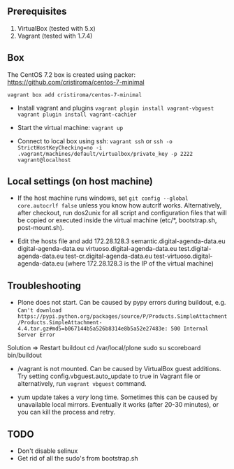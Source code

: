 ## Prerequisites

1. VirtualBox (tested with 5.x)
2. Vagrant (tested with 1.7.4)

## Box
The CentOS 7.2 box is created using packer: https://github.com/cristiroma/centos-7-minimal

``vagrant box add cristiroma/centos-7-minimal``

* Install vagrant and plugins
``vagrant plugin install vagrant-vbguest``
``vagrant plugin install vagrant-cachier``

* Start the virtual machine: ``vagrant up``

* Connect to local box using ssh:
``vagrant ssh`` or ``ssh -o StrictHostKeyChecking=no -i .vagrant/machines/default/virtualbox/private_key -p 2222 vagrant@localhost``


## Local settings (on host machine)

* If the host machine runs windows, set `git config --global core.autocrlf false` unless you know how autcrlf works.
  Alternatively, after checkout, run dos2unix for all script and configuration files that will be copied or executed
  inside the virtual machine (etc/*, bootstrap.sh, post-mount.sh).

* Edit the hosts file and add
    172.28.128.3 semantic.digital-agenda-data.eu digital-agenda-data.eu virtuoso.digital-agenda-data.eu test.digital-agenda-data.eu test-cr.digital-agenda-data.eu test-virtuoso.digital-agenda-data.eu
(where 172.28.128.3 is the IP of the virtual machine)


## Troubleshooting
* Plone does not start. Can be caused by pypy errors during buildout, e.g.
```Can't download https://pypi.python.org/packages/source/P/Products.SimpleAttachment/Products.SimpleAttachment-4.4.tar.gz#md5=b067144b5a526b8314e8b5a52e27483e: 500 Internal Server Error```

Solution => Restart buildout
    cd /var/local/plone
    sudo su scoreboard
    bin/buildout

* /vagrant is not mounted. Can be caused by VirtualBox guest additions. Try setting config.vbguest.auto_update to true in Vagrant file or alternatively, run `vagrant vbguest` command.

* yum update takes a _very_ long time. Sometimes this can be caused by unavailable local mirrors. Eventually it works (after 20-30 minutes), or you can kill the process and retry.

## TODO
* Don't disable selinux
* Get rid of all the sudo's from bootstrap.sh
